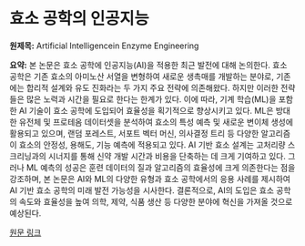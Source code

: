 # 효소 공학의 인공지능

**원제목:** Artificial Intelligencein Enzyme Engineering

**요약:** 본 논문은 효소 공학에 인공지능(AI)을 적용한 최근 발전에 대해 논의한다. 효소 공학은 기존 효소의 아미노산 서열을 변형하여 새로운 생촉매를 개발하는 분야로, 기존에는 합리적 설계와 유도 진화라는 두 가지 주요 전략에 의존해왔다. 하지만 이러한 전략들은 많은 노력과 시간을 필요로 한다는 한계가 있다.  이에 따라, 기계 학습(ML)을 포함한 AI 기술이 효소 공학에 도입되어 효율성을 획기적으로 향상시키고 있다.  ML은 방대한 유전체 및 프로테옴 데이터셋을 분석하여 효소의 특성 예측 및 새로운 변이체 생성에 활용되고 있으며, 랜덤 포레스트, 서포트 벡터 머신, 의사결정 트리 등 다양한 알고리즘이 효소의 안정성, 용해도, 기능 예측에 적용되고 있다.  AI 기반 효소 설계는 고처리량 스크리닝과의 시너지를 통해 신약 개발 시간과 비용을 단축하는 데 크게 기여하고 있다.  그러나 ML 예측의 성공은 훈련 데이터의 질과 알고리즘의 효율성에 크게 의존한다는 점을 강조하며,  본 논문은 AI와 ML의 다양한 유형과 효소 공학에서의 응용 사례를 제시하여 AI 기반 효소 공학의 미래 발전 가능성을 시사한다.  결론적으로, AI의 도입은 효소 공학의 속도와 효율성을 높여 의학, 제약, 식품 생산 등 다양한 분야에 혁신을 가져올 것으로 예상된다.

[원문 링크](https://scholarship.shu.edu/cgi/viewcontent.cgi?article=1016&context=student-reviews)
